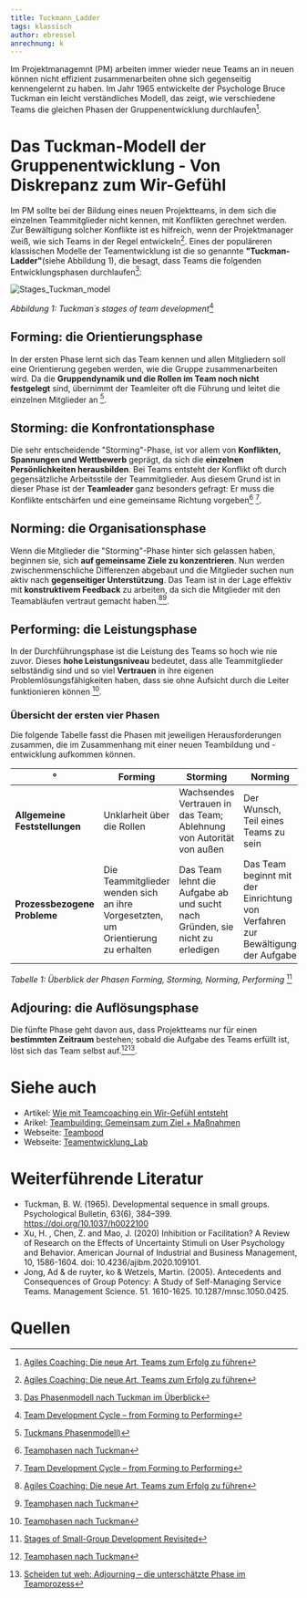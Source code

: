 ```yaml
---
title: Tuckmann_Ladder
tags: klassisch
author: ebressel
anrechnung: k 
---
```


Im Projektmanagemnt (PM) arbeiten immer wieder neue Teams an in neuen können nicht effizient zusammenarbeiten ohne sich gegenseitig kennengelernt zu haben. Im Jahr 1965 entwickelte der Psychologe Bruce Tuckman ein leicht verständliches Modell, das zeigt, wie verschiedene Teams die gleichen Phasen der Gruppenentwicklung durchlaufen[^1].

# Das Tuckman-Modell der Gruppenentwicklung - Von Diskrepanz zum Wir-Gefühl

Im PM sollte bei der Bildung eines neuen Projektteams, in dem sich die einzelnen Teammitglieder nicht kennen, mit Konflikten gerechnet werden. Zur Bewältigung solcher Konflikte ist es hilfreich, wenn der Projektmanager weiß, wie sich Teams in der Regel entwickeln[^1]. Eines der populäreren klassischen Modelle der Teamentwicklung ist die so genannte **"Tuckman-Ladder"**(siehe Abbildung 1), die besagt, dass Teams die folgenden Entwicklungsphasen durchlaufen[^2]: 

![Stages_Tuckman_model](https://user-images.githubusercontent.com/92668932/143244002-85eb062a-88a5-4d62-a6bd-6aa6eec4b78a.png)

*Abbildung 1: Tuckman´s stages of team development*[^3]

## Forming: die Orientierungsphase

In der ersten Phase lernt sich das Team kennen und allen Mitgliedern soll eine Orientierung gegeben werden, wie die Gruppe zusammenarbeiten wird. Da die **Gruppendynamik und die Rollen im Team noch nicht festgelegt** sind, übernimmt der Teamleiter oft die Führung und leitet die einzelnen Mitglieder an [^4]. 

## Storming: die Konfrontationsphase

Die sehr entscheidende "Storming"-Phase, ist vor allem von **Konflikten, Spannungen und Wettbewerb** geprägt, da sich die **einzelnen Persönlichkeiten herausbilden**. Bei Teams entsteht der Konflikt oft durch gegensätzliche Arbeitsstile der Teammitglieder. Aus diesem Grund ist in dieser Phase ist der **Teamleader** ganz besonders gefragt: Er muss die Konflikte entschärfen und eine gemeinsame Richtung vorgeben[^5] [^3].

## Norming: die Organisationsphase

Wenn die Mitglieder die "Storming"-Phase hinter sich gelassen haben, beginnen sie, sich **auf gemeinsame Ziele zu konzentrieren**. Nun werden zwischenmenschliche Differenzen abgebaut und die Mitglieder suchen nun aktiv nach **gegenseitiger Unterstützung**. Das Team ist in der Lage effektiv mit **konstruktivem Feedback** zu arbeiten, da sich die Mitglieder mit den Teamabläufen vertraut gemacht haben.[^1][^5]. 

## Performing: die Leistungsphase

In der Durchführungsphase ist die Leistung des Teams so hoch wie nie zuvor. Dieses **hohe Leistungsniveau** bedeutet, dass alle Teammitglieder selbständig sind und so viel **Vertrauen** in ihre eigenen Problemlösungsfähigkeiten haben, dass sie ohne Aufsicht durch die Leiter funktionieren können [^5].

### Übersicht der ersten vier Phasen

Die folgende Tabelle fasst die Phasen mit jeweiligen Herausforderungen zusammen, die im Zusammenhang mit einer neuen Teambildung und -entwicklung aufkommen können. 

  | ° | Forming | Storming | Norming | Performing |
  | ------------- | ------------- | ------------- | ------------- | ------------- |
  | **Allgemeine Feststellungen** | Unklarheit über die Rollen | Wachsendes Vertrauen in das Team; Ablehnung von Autorität von außen | Der Wunsch, Teil eines Teams zu sein | Besorgnis über die Erledigung der Arbeit |
  | **Prozessbezogene Probleme** | Die Teammitglieder wenden sich an ihre Vorgesetzten, um Orientierung zu erhalten |Das Team lehnt die Aufgabe ab und sucht nach Gründen, sie nicht zu erledigen | Das Team beginnt mit der Einrichtung von Verfahren zur Bewältigung der Aufgabe | Das Team ist in der Lage, Probleme zu lösen |

*Tabelle 1: Überblick der Phasen Forming, Storming, Norming, Performing* [^6]

## Adjouring: die Auflösungsphase

Die fünfte Phase geht davon aus, dass Projektteams nur für einen **bestimmten Zeitraum** bestehen; sobald die Aufgabe des Teams erfüllt ist, löst sich das Team selbst auf.[^5][^7].


# Siehe auch

* Artikel: [Wie mit Teamcoaching ein Wir-Gefühl entsteht](https://www.business-wissen.de/artikel/teamarbeit-wie-mit-teamcoaching-ein-wir-gefuehl-entsteht/)
* Arikel: [Teambuilding: Gemeinsam zum Ziel + Maßnahmen](https://www.fuer-gruender.de/blog/teambuilding/)
* Webseite: [Teambood](https://teamhood.com/)
* Webseite: [Teamentwicklung_Lab](https://teamentwicklung-lab.de/)

# Weiterführende Literatur

* Tuckman, B. W. (1965). Developmental sequence in small groups. Psychological Bulletin, 63(6), 384–399. https://doi.org/10.1037/h0022100
* Xu, H. , Chen, Z. and Mao, J. (2020) Inhibition or Facilitation? A Review of Research on the Effects of Uncertainty Stimuli on User Psychology and Behavior. American Journal of Industrial and Business Management, 10, 1586-1604. doi: 10.4236/ajibm.2020.109101.
* Jong, Ad & de ruyter, ko & Wetzels, Martin. (2005). Antecedents and Consequences of Group Potency: A Study of Self-Managing Service Teams. Management Science. 51. 1610-1625. 10.1287/mnsc.1050.0425. 

# Quellen

[^3]: [Team Development Cycle – from Forming to Performing](https://teamhood.com/team-performance-resources/team-development-cycle-from-forming-to-performing/)
[^2]: [Das Phasenmodell nach Tuckman im Überblick](https://projekte-leicht-gemacht.de/blog/softskills/fuehrung/teams/die-phasen-der-teamentwicklung-wie-produktiv-ist-dein-team/)
[^4]: [Tuckmans Phasenmodell)](https://teamentwicklung-lab.de/tuckman-phasenmodell)
[^6]: [Stages of Small-Group Development Revisited](https://webspace.science.uu.nl/~daeme101/Stages%20of%20Small-Group%20Development%20Revisted.pdf)
[^5]: [Teamphasen nach Tuckman](https://www.wsu-beratung.de/blog/teamphasen)
[^7]: [Scheiden tut weh: Adjourning – die unterschätzte Phase im Teamprozess](https://teamworks-gmbh.de/scheiden-tut-weh-adjourning-die-unterschaetzte-phase-im-teamprozess/)
[^1]: [Agiles Coaching: Die neue Art, Teams zum Erfolg zu führen](https://books.google.de/books?id=iV6yDwAAQBAJ&lpg=PT335&ots=KQiYmuqrjk&dq=adjourning%20als%20trauerphase&hl=de&pg=PT335#v=onepage&q=adjourning%20als%20trauerphase&f=false)
